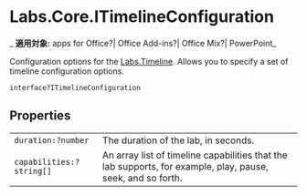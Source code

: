 
# Labs.Core.ITimelineConfiguration

 _ **適用対象:** apps for Office?| Office Add-ins?| Office Mix?| PowerPoint_

Configuration options for the [Labs.Timeline](../../reference/office-mix/labs.timeline.md). Allows you to specify a set of timeline configuration options.

```
interface?ITimelineConfiguration
```


## Properties


|||
|:-----|:-----|
| `duration:?number`|The duration of the lab, in seconds.|
| `capabilities:?string[]`|An array list of timeline capabilities that the lab supports, for example, play, pause, seek, and so forth.|
